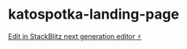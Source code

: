 # katospotka-landing-page

[Edit in StackBlitz next generation editor ⚡️](https://stackblitz.com/~/github.com/pawel-wyszomirski/katospotka-landing-page)